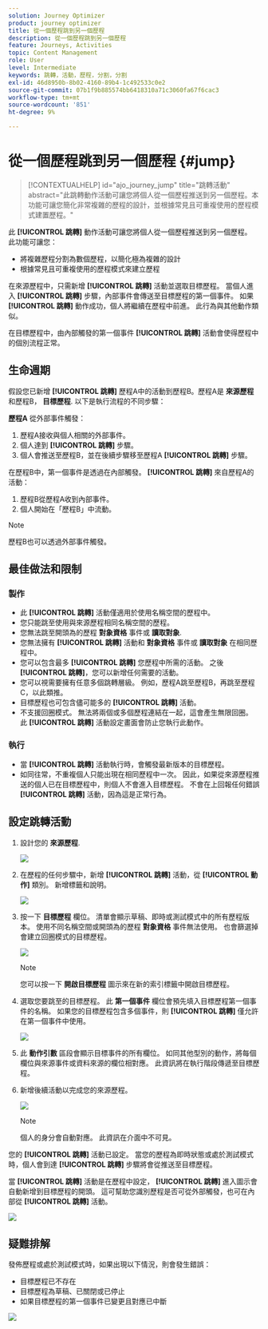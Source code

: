 ```yaml
---
solution: Journey Optimizer
product: journey optimizer
title: 從一個歷程跳到另一個歷程
description: 從一個歷程跳到另一個歷程
feature: Journeys, Activities
topic: Content Management
role: User
level: Intermediate
keywords: 跳轉，活動，歷程，分割，分割
exl-id: 46d8950b-8b02-4160-89b4-1c492533c0e2
source-git-commit: 07b1f9b885574bb6418310a71c3060fa67f6cac3
workflow-type: tm+mt
source-wordcount: '851'
ht-degree: 9%

---
```


# 從一個歷程跳到另一個歷程 {#jump}

>[!CONTEXTUALHELP]
>id="ajo_journey_jump"
>title="跳轉活動"
>abstract="此跳轉動作活動可讓您將個人從一個歷程推送到另一個歷程。本功能可讓您簡化非常複雜的歷程的設計，並根據常見且可重複使用的歷程模式建置歷程。"

此 **[!UICONTROL 跳轉]** 動作活動可讓您將個人從一個歷程推送到另一個歷程。 此功能可讓您：

* 將複雜歷程分割為數個歷程，以簡化極為複雜的設計
* 根據常見且可重複使用的歷程模式來建立歷程

在來源歷程中，只需新增 **[!UICONTROL 跳轉]** 活動並選取目標歷程。 當個人進入 **[!UICONTROL 跳轉]** 步驟，內部事件會傳送至目標歷程的第一個事件。 如果 **[!UICONTROL 跳轉]** 動作成功，個人將繼續在歷程中前進。 此行為與其他動作類似。

在目標歷程中，由內部觸發的第一個事件 **[!UICONTROL 跳轉]** 活動會使得歷程中的個別流程正常。

## 生命週期

假設您已新增 **[!UICONTROL 跳轉]** 歷程A中的活動到歷程B。歷程A是 **來源歷程** 和歷程B， **目標歷程**.
以下是執行流程的不同步驟：

**歷程A** 從外部事件觸發：

1. 歷程A接收與個人相關的外部事件。
1. 個人達到 **[!UICONTROL 跳轉]** 步驟。
1. 個人會推送至歷程B，並在後續步驟移至歷程A **[!UICONTROL 跳轉]** 步驟。

在歷程B中，第一個事件是透過在內部觸發。 **[!UICONTROL 跳轉]** 來自歷程A的活動：

1. 歷程B從歷程A收到內部事件。
1. 個人開始在「歷程B」中流動。

>[!NOTE]
>
>歷程B也可以透過外部事件觸發。

## 最佳做法和限制

### 製作

* 此 **[!UICONTROL 跳轉]** 活動僅適用於使用名稱空間的歷程中。
* 您只能跳至使用與來源歷程相同名稱空間的歷程。
* 您無法跳至開頭為的歷程 **對象資格** 事件或 **讀取對象**.
* 您無法擁有 **[!UICONTROL 跳轉]** 活動和 **對象資格** 事件或 **讀取對象** 在相同歷程中。
* 您可以包含最多 **[!UICONTROL 跳轉]** 您歷程中所需的活動。 之後 **[!UICONTROL 跳轉]**，您可以新增任何需要的活動。
* 您可以視需要擁有任意多個跳轉層級。 例如，歷程A跳至歷程B，再跳至歷程C，以此類推。
* 目標歷程也可包含儘可能多的 **[!UICONTROL 跳轉]** 活動。
* 不支援回圈模式。 無法將兩個或多個歷程連結在一起，這會產生無限回圈。 此 **[!UICONTROL 跳轉]** 活動設定畫面會防止您執行此動作。

### 執行

* 當 **[!UICONTROL 跳轉]** 活動執行時，會觸發最新版本的目標歷程。
* 如同往常，不重複個人只能出現在相同歷程中一次。 因此，如果從來源歷程推送的個人已在目標歷程中，則個人不會進入目標歷程。 不會在上回報任何錯誤 **[!UICONTROL 跳轉]** 活動，因為這是正常行為。

## 設定跳轉活動

1. 設計您的 **來源歷程**.

   ![](assets/jump1.png)

1. 在歷程的任何步驟中，新增 **[!UICONTROL 跳轉]** 活動，從 **[!UICONTROL 動作]** 類別。 新增標籤和說明。

   ![](assets/jump2.png)

1. 按一下 **目標歷程** 欄位。
清單會顯示草稿、即時或測試模式中的所有歷程版本。 使用不同名稱空間或開頭為的歷程 **對象資格** 事件無法使用。 也會篩選掉會建立回圈模式的目標歷程。

   ![](assets/jump3.png)

   >[!NOTE]
   >
   >您可以按一下 **開啟目標歷程** 圖示來在新的索引標籤中開啟目標歷程。

1. 選取您要跳至的目標歷程。
此 **第一個事件** 欄位會預先填入目標歷程第一個事件的名稱。 如果您的目標歷程包含多個事件，則 **[!UICONTROL 跳轉]** 僅允許在第一個事件中使用。

   ![](assets/jump4.png)

1. 此 **動作引數** 區段會顯示目標事件的所有欄位。 如同其他型別的動作，將每個欄位與來源事件或資料來源的欄位相對應。 此資訊將在執行階段傳遞至目標歷程。
1. 新增後續活動以完成您的來源歷程。

   ![](assets/jump5.png)


   >[!NOTE]
   >
   >個人的身分會自動對應。 此資訊在介面中不可見。

您的 **[!UICONTROL 跳轉]** 活動已設定。 當您的歷程為即時狀態或處於測試模式時，個人會到達 **[!UICONTROL 跳轉]** 步驟將會從推送至目標歷程。

當 **[!UICONTROL 跳轉]** 活動是在歷程中設定， **[!UICONTROL 跳轉]** 進入圖示會自動新增到目標歷程的開頭。 這可幫助您識別歷程是否可從外部觸發，也可在內部從 **[!UICONTROL 跳轉]** 活動。

![](assets/jump7.png)

## 疑難排解

發佈歷程或處於測試模式時，如果出現以下情況，則會發生錯誤：
* 目標歷程已不存在
* 目標歷程為草稿、已關閉或已停止
* 如果目標歷程的第一個事件已變更且對應已中斷

![](assets/jump6.png)
